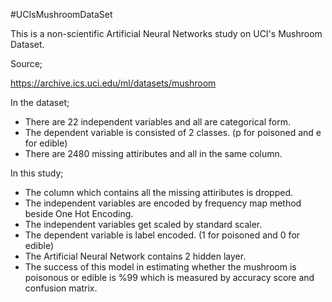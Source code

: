 #UCIsMushroomDataSet

This is a non-scientific Artificial Neural Networks study on UCI's Mushroom Dataset.

Source;

https://archive.ics.uci.edu/ml/datasets/mushroom

In the dataset;
- There are 22 independent variables and all are categorical form.
- The dependent variable is consisted of 2 classes. (p for poisoned and e for edible)
- There are 2480 missing attiributes and all in the same column.


In this study;
- The column which contains all the missing attiributes is dropped.
- The independent variables are encoded by frequency map method beside One Hot Encoding.
- The independent variables get scaled by standard scaler.
- The dependent variable is label encoded. (1 for poisoned and 0 for edible)
- The Artificial Neural Network contains 2 hidden layer.
- The success of this model in estimating whether the mushroom is poisonous or edible is %99 which is measured by accuracy score and confusion matrix.
